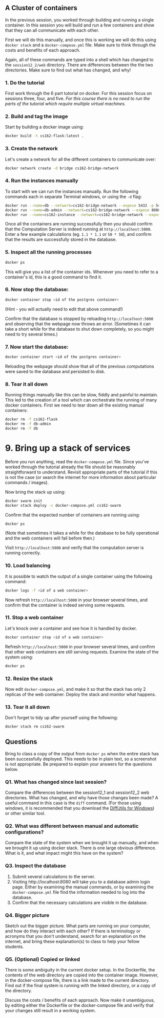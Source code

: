 ## A Cluster of containers

In the previous session, you worked through building and running a single
container.  In this session you will build and run a few containers and show
that they can all communicate with each other.

First we will do this manually, and once this is working we will do this using
`docker stack` and a `docker-compose.yml` file. Make sure to think through the
costs and benefits of each approach.

Again, all of these commands are typed into a shell which has changed to the
`session12_2/web` directory.  There are differences between the the two
directories.  Make sure to find out what has changed, and why!

### 1. Do the tutorial
First work through the 6 part tutorial on docker.  For this session focus on
sessions three, four, and five.  *For this course there is no need to run
the parts of the tutorial which require multiple virtual machines.*

### 2. Build and tag the image
Start by building a docker image using:
```bash
docker build -t cs162-flask:latest .
```

### 3. Create the network
Let's create a network for all the different containers to communicate over:
```bash
docker network create -d bridge cs162-bridge-network
```

### 4. Run the instances manually
To start with we can run the instances manually. Run the following commands each in separate Terminal windows, or using the `-d` flag:
```bash
docker run --name=db --network=cs162-bridge-network --expose 5432 -p 5432:5432/tcp -e "POSTGRES_DB=cs162" -e "POSTGRES_USER=cs162_user" -e "POSTGRES_PASSWORD=cs162_password" postgres:alpine
docker run --name=db-admin --network=cs162-bridge-network --expose 8080 -p 8080:8080/tcp adminer
docker run --name=cs162-instance --network=cs162-bridge-network --expose 5000 -p 5000:5000/tcp cs162-flask
```
Once all the containers are running successfully then you should confirm that
the Computation Server is indeed running at `http://localhost:5000`.  Enter a
few example calculations (eg. `1.1 * 1.1` or `50 * 50`), and confirm that the
results are successfully stored in the database.

### 5. Inspect all the running processes
```bash
docker ps
```
This will give you a list of the container ids.  Whenever you need to refer to
a container's id, this is a good command to find it.

### 6. Now stop the database:
```bash
docker container stop <id of the postgres container>
```
(Hint - you will actually need to edit that above command!)

Confirm that the database is stopped by reloading `http://localhost:5000` and
observing that the webpage now throws an error. (Sometimes it can take a short
while for the database to shut down completely, so you might need to try
several times.)

### 7. Now start the database:
```bash
docker container start <id of the postgres container>
```
Reloading the webpage should show that all of the previous computations were
saved to the database and persisted to disk.

### 8. Tear it all down
Running things manually like this can be slow, fiddly and painful to maintain.
This led to the creation of a tool which can orchestrate the running of many
docker containers. First we need to tear down all the existing manual
containers:
```bash
docker rm -f cs162-flask
docker rm -f db-admin
docker rm -f db
```

# 9. Bring up a stack of services
Before you run anything, read the `docker-compose.yml` file.  Since you've
worked through the tutorial already the file should be reasonably
straightforward to understand.  Revisit appropriate parts of the tutorial if
this is not the case (or search the internet for more information about
particular commands / images).

Now bring the stack up using:
```bash
docker swarm init
docker stack deploy -c docker-compose.yml cs162-swarm
```

Confirm that the expected number of containers are running using:
```bash
docker ps
```
(Note that sometimes it takes a while for the database to be fully operational
and the web containers will fail before then.)

Visit `http://localhost:5000` and verify that the computation server is running
correctly.

### 10. Load balancing
It is possible to watch the output of a single container using the following
command:
```bash
docker logs -f <id of a web container>
```
Now refresh `http://localhost:5000` in your browser several times, and confirm
that the container is indeed serving some requests.

### 11. Stop a web container
Let's knock over a container and see how it is handled by docker.
```bash
docker container stop <id of a web container>
```
Refresh `http://localhost:5000` in your browser several times, and confirm that
other web containers are still serving requests.
Examine the state of the system using:
```bash
docker ps
```

### 12. Resize the stack
Now edit `docker-compose.yml`, and make it so that the stack has only 2 replicas
of the web container. Deploy the stack and monitor what happens.

### 13. Tear it all down
Don't forget to tidy up after yourself using the following:
```bash
docker stack rm cs162-swarm
```


## Questions
Bring to class a copy of the output from `docker ps` when the entire stack has
been successfully deployed. This needs to be in plain text, so a screenshot is
not appropriate.  Be prepared to explain your answers for the questions below.

### Q1. What has changed since last session?
Compare the differences between the session12_1 and session12_2 web directories.
What has changed, and why have those changes been made?  A useful command in
this case is the `diff` command.  (For those using windows, it is recommended
that you download the [DiffUtils for Windows](http://gnuwin32.sourceforge.net/packages/diffutils.htm))
or other similar tool.

### Q2. What was different between manual and automatic configurations?
Compare the state of the system when we brought it up manually, and when we
brought it up using docker stack.  There is one large obvious difference.  
What is it, and what impact might this have on the system?  

### Q3. Inspect the database
1. Submit several calculations to the server.
2. Visiting http://localhost:8080 will take you to a database admin login page.
Either by examining the manual commands, or by examining the
`docker-compose.yml` file find the information needed to log into the database.
3. Confirm that the necessary calculations are visible in the database.

### Q4. Bigger picture
Sketch out the bigger picture.  What parts are running on your computer, and
how do they interact with each other?  If there is terminology or acronyms that
you don't understand, search for an explanation on the internet, and bring these
explanation(s) to class to help your fellow students.

### Q5. (Optional) Copied or linked
There is some ambiguity in the current docker setup.  In the Dockerfile, the
contents of the web directory are copied into the container image.  However,
in the docker-compose file, there is a link made to the current directory.
Find out if the final system is running with the linked directory, or a copy of
the directory.

Discuss the costs / benefits of each approach.  Now make it unambiguous, by
editing either the Dockerfile or the docker-compose file and verify that your
changes still result in a working system.
